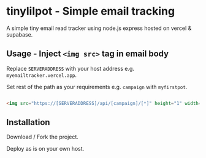 # tinylilpot - Simple email tracking

A simple tiny email read tracker using node.js express hosted on vercel & supabase.

## Usage - Inject `<img src>` tag in email body
Replace `SERVERADDRESS` with your host address e.g. `myemailtracker.vercel.app`.

Set rest of the path as your requirements e.g. `campaign` with `myfirstpot`.
```html

<img src="https://[SERVERADDRESS]/api/[campaign]/[*]" height="1" width="1">
```

## Installation

Download / Fork the project.

Deploy as is on your own host.
